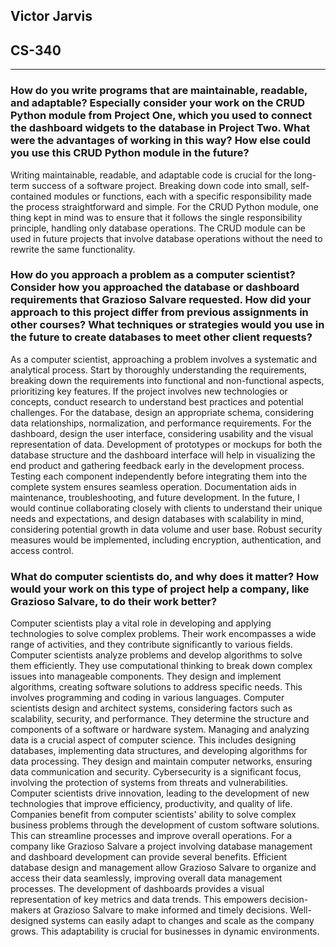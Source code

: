 ## Victor Jarvis
## CS-340
---
### How do you write programs that are maintainable, readable, and adaptable? Especially consider your work on the CRUD Python module from Project One, which you used to connect the dashboard widgets to the database in Project Two. What were the advantages of working in this way? How else could you use this CRUD Python module in the future?
Writing maintainable, readable, and adaptable code is crucial for the long-term success of a software project. Breaking down code into small, self-contained modules or functions, each with a specific responsibility made the process straightforward and simple. For the CRUD Python module, one thing kept in mind was to ensure that it follows the single responsibility principle, handling only database operations. The CRUD module can be used in future projects that involve database operations without the need to rewrite the same functionality.

### How do you approach a problem as a computer scientist? Consider how you approached the database or dashboard requirements that Grazioso Salvare requested. How did your approach to this project differ from previous assignments in other courses? What techniques or strategies would you use in the future to create databases to meet other client requests?
As a computer scientist, approaching a problem involves a systematic and analytical process. Start by thoroughly understanding the requirements, breaking down the requirements into functional and non-functional aspects, prioritizing key features. If the project involves new technologies or concepts, conduct research to understand best practices and potential challenges. For the database, design an appropriate schema, considering data relationships, normalization, and performance requirements. For the dashboard, design the user interface, considering usability and the visual representation of data. Development of prototypes or mockups for both the database structure and the dashboard interface will help in visualizing the end product and gathering feedback early in the development process. Testing each component independently before integrating them into the complete system ensures seamless operation. Documentation aids in maintenance, troubleshooting, and future development. In the future, I would continue collaborating closely with clients to understand their unique needs and expectations, and design databases with scalability in mind, considering potential growth in data volume and user base. Robust security measures would be implemented, including encryption, authentication, and access control.

### What do computer scientists do, and why does it matter? How would your work on this type of project help a company, like Grazioso Salvare, to do their work better?
Computer scientists play a vital role in developing and applying technologies to solve complex problems. Their work encompasses a wide range of activities, and they contribute significantly to various fields. Computer scientists analyze problems and develop algorithms to solve them efficiently. They use computational thinking to break down complex issues into manageable components. They design and implement algorithms, creating software solutions to address specific needs. This involves programming and coding in various languages. Computer scientists design and architect systems, considering factors such as scalability, security, and performance. They determine the structure and components of a software or hardware system. Managing and analyzing data is a crucial aspect of computer science. This includes designing databases, implementing data structures, and developing algorithms for data processing. They design and maintain computer networks, ensuring data communication and security. Cybersecurity is a significant focus, involving the protection of systems from threats and vulnerabilities. Computer scientists drive innovation, leading to the development of new technologies that improve efficiency, productivity, and quality of life. Companies benefit from computer scientists' ability to solve complex business problems through the development of custom software solutions. This can streamline processes and improve overall operations. For a company like Grazioso Salvare a project involving database management and dashboard development can provide several benefits. Efficient database design and management allow Grazioso Salvare to organize and access their data seamlessly, improving overall data management processes. The development of dashboards provides a visual representation of key metrics and data trends. This empowers decision-makers at Grazioso Salvare to make informed and timely decisions. Well-designed systems can easily adapt to changes and scale as the company grows. This adaptability is crucial for businesses in dynamic environments.
